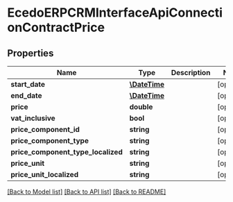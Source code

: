 # EcedoERPCRMInterfaceApiConnectionContractPrice

## Properties
Name | Type | Description | Notes
------------ | ------------- | ------------- | -------------
**start_date** | [**\DateTime**](\DateTime.md) |  | [optional] 
**end_date** | [**\DateTime**](\DateTime.md) |  | [optional] 
**price** | **double** |  | [optional] 
**vat_inclusive** | **bool** |  | [optional] 
**price_component_id** | **string** |  | [optional] 
**price_component_type** | **string** |  | [optional] 
**price_component_type_localized** | **string** |  | [optional] 
**price_unit** | **string** |  | [optional] 
**price_unit_localized** | **string** |  | [optional] 

[[Back to Model list]](../README.md#documentation-for-models) [[Back to API list]](../README.md#documentation-for-api-endpoints) [[Back to README]](../README.md)


